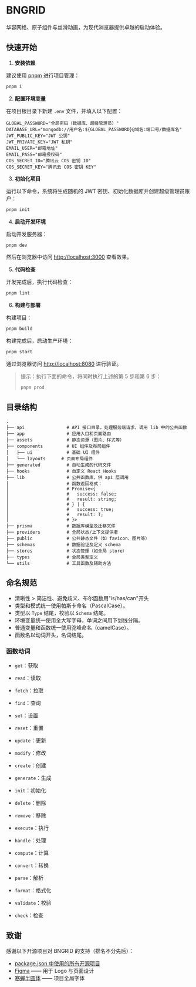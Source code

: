 # BNGRID

华容网格、原子组件与丝滑动画，为现代浏览器提供卓越的启动体验。

## 快速开始

1. **安装依赖**

建议使用 [pnpm](https://pnpm.io/) 进行项目管理：

```bash
pnpm i
```

2. **配置环境变量**

在项目根目录下新建 `.env` 文件，并填入以下配置：

```env
GLOBAL_PASSWORD="全局密码（数据库、超级管理员）"
DATABASE_URL="mongodb://用户名:${GLOBAL_PASSWORD}@域名:端口号/数据库名"
JWT_PUBLIC_KEY="JWT 公钥"
JWT_PRIVATE_KEY="JWT 私钥"
EMAIL_USER="邮箱地址"
EMAIL_PASS="邮箱授权码"
COS_SECRET_ID="腾讯云 COS 密钥 ID"
COS_SECRET_KEY="腾讯云 COS 密钥 KEY"
```

3. **初始化项目**

运行以下命令，系统将生成随机的 JWT 密钥、初始化数据库并创建超级管理员账户：

```bash
pnpm init
```

4. **启动开发环境**

启动开发服务器：

```bash
pnpm dev
```

然后在浏览器中访问 [http://localhost:3000](http://localhost:3000) 查看效果。

5. **代码检查**

开发完成后，执行代码检查：

```bash
pnpm lint
```

6. **构建与部署**

构建项目：

```bash
pnpm build
```

构建完成后，启动生产环境：

```bash
pnpm start
```

通过浏览器访问 [http://localhost:8080](http://localhost:8080) 进行验证。

> 提示：执行下面的命令，将同时执行上述的第 5 步和第 6 步：
>
> ```bash
> pnpm prod
> ```

## 目录结构

```plain
.
├── api                # API 接口目录，处理服务端请求，调用 lib 中的公共函数
├── app                # 应用入口和页面路由
├── assets             # 静态资源（图片、样式等）
├── components         # UI 组件及布局组件
│   ├── ui             # 基础 UI 组件
│   └── layouts      # 页面布局组件
├── generated          # 自动生成的代码文件
├── hooks              # 自定义 React Hooks
├── lib                # 公共函数库，供 api 层调用
│                      # 函数返回格式：
│                      # Promise<{
│                      #   success: false;
│                      #   result: string;
│                      # } | {
│                      #   success: true;
│                      #   result: T;
│                      # }>
├── prisma             # 数据库模型及迁移文件
├── providers          # 全局状态/上下文提供者
├── public             # 公共静态文件（如 favicon、图片等）
├── schemas            # 数据验证及定义 schema
├── stores             # 状态管理（如全局 store）
├── types              # 全局类型定义
└── utils              # 工具函数及辅助方法
```

## 命名规范

- 清晰性 > 简洁性、避免歧义、布尔函数用"is/has/can"开头
- 类型和模式统一使用帕斯卡命名（PascalCase）。
- 类型以 `Type` 结尾，校验以 `Schema` 结尾。
- 环境变量统一使用全大写字母，单词之间用下划线分隔。
- 普通变量和函数统一使用驼峰命名（camelCase）。
- 函数名以动词开头，名词结尾。

### 函数动词

- `get`：获取
- `read`：读取
- `fetch`：拉取
- `find`：查询

- `set`：设置
- `reset`：重置
- `update`：更新
- `modify`：修改

- `create`：创建
- `generate`：生成
- `init`：初始化

- `delete`：删除
- `remove`：移除

- `execute`：执行
- `handle`：处理
- `compute`：计算

- `convert`：转换
- `parse`：解析
- `format`：格式化

- `validate`：校验
- `check`：检查

## 致谢

感谢以下开源项目对 BNGRID 的支持（排名不分先后）：

- [package.json 中使用的所有开源项目](https://github.com/bngrid/bngrid/blob/main/package.json)
- [Figma](https://www.figma.com/) —— 用于 Logo 与页面设计
- [寒蝉半圆体](https://github.com/Warren2060/ChillRound) —— 项目全局字体
